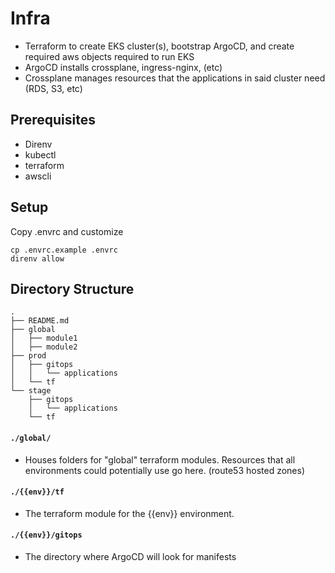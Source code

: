 # Infra
- Terraform to create EKS cluster(s), bootstrap ArgoCD, and create required aws objects required to run EKS
- ArgoCD installs crossplane, ingress-nginx, (etc)
- Crossplane manages resources that the applications in said cluster need (RDS, S3, etc)


## Prerequisites 
* Direnv
* kubectl
* terraform
* awscli

## Setup
Copy .envrc and customize 

```
cp .envrc.example .envrc
direnv allow
```

## Directory Structure
```
.
├── README.md
├── global
│   ├── module1
│   ├── module2
├── prod 
│   ├── gitops
│   │   └── applications
│   └── tf
└── stage
    ├── gitops
    │   └── applications
    └── tf
```
#### `./global/`
- Houses folders for "global" terraform modules. Resources that all environments could potentially use go here. (route53 hosted zones)

#### `./{{env}}/tf`
- The terraform module for the {{env}} environment. 

#### `./{{env}}/gitops`
- The directory where ArgoCD will look for manifests